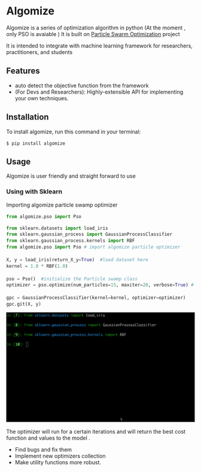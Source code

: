 # Algomize

Algomize is a series of optimization algorithm in python (At the moment , only PSO is avaiable )
It is built on [Particle Swarm Optimization](https://github.com/nathanrooy/particle-swarm-optimization) project

It is intended to integrate with machine learning framework for researchers, practitioners, and
students

## Features

- auto detect the objective function from the framework
- (For Devs and Researchers): Highly-extensible API for implementing your own techniques.

## Installation

To install algomize, run this command in your terminal:

```shell
$ pip install algomize
```

## Usage

Algomize is user friendly and straight forward to use

### Using with Sklearn

Importing algomize particle swamp optimizer

```python
from algomize.pso import Pso
```

```python
from sklearn.datasets import load_iris
from sklearn.gaussian_process import GaussianProcessClassifier
from sklearn.gaussian_process.kernels import RBF
from algomize.pso import Pso # import algomize particle optimizer

X, y = load_iris(return_X_y=True)  #load dataset here
kernel = 1.0 * RBF(1.0)

pso = Pso()  #initialize the Particle swamp class
optimizer = pso.optimize(num_particles=15, maxiter=20, verbose=True) # pass in required paramters

gpc = GaussianProcessClassifier(kernel=kernel, optimizer=optimizer)
gpc.git(X, y)


```

![Optimization](example.gif)

The optimizer will run for a certain iterations and will return the best cost function and values to the model .

- Find bugs and fix them
- Implement new optimizers collection
- Make utility functions more robust.
